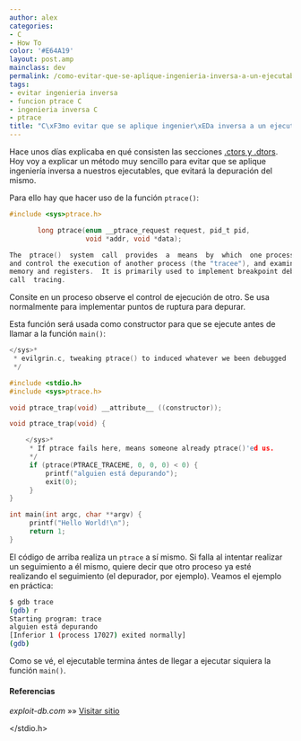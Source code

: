 ```yaml
---
author: alex
categories:
- C
- How To
color: '#E64A19'
layout: post.amp
mainclass: dev
permalink: /como-evitar-que-se-aplique-ingenieria-inversa-a-un-ejecutable/
tags:
- evitar ingenieria inversa
- funcion ptrace C
- ingenieria inversa C
- ptrace
title: "C\xF3mo evitar que se aplique ingenier\xEDa inversa a un ejecutable"
---
```


Hace unos días explicaba en qué consisten las secciones [.ctors y .dtors][1]. Hoy voy a explicar un método muy sencillo para evitar que se aplique ingeniería inversa a nuestros ejecutables, que evitará la depuración del mismo.


<!--more-->

Para ello hay que hacer uso de la función `ptrace()`:

```c
#include <sys>ptrace.h>

       long ptrace(enum __ptrace_request request, pid_t pid,
                   void *addr, void *data);

The  ptrace()  system  call  provides  a  means  by  which  one process (the "tracer") may observe
and control the execution of another process (the "tracee"), and examine and change the tracees
memory and registers.  It is primarily used to implement breakpoint debugging and system
call  tracing.

```

Consite en un proceso observe el control de ejecución de otro. Se usa normalmente para implementar puntos de ruptura para depurar.

Esta función será usada como constructor para que se ejecute antes de llamar a la función `main()`:

```c
</sys>*
 * evilgrin.c, tweaking ptrace() to induced whatever we been debugged
 */

#include <stdio.h>
#include <sys>ptrace.h>

void ptrace_trap(void) __attribute__ ((constructor));

void ptrace_trap(void) {

    </sys>*
     * If ptrace fails here, means someone already ptrace()'ed us.
     */
     if (ptrace(PTRACE_TRACEME, 0, 0, 0) < 0) {
         printf("alguien está depurando");
         exit(0);
     }
}

int main(int argc, char **argv) {
     printf("Hello World!\n");
     return 1;
}

```

El código de arriba realiza un `ptrace` a sí mismo. Si falla al intentar realizar un seguimiento a él mismo, quiere decir que otro proceso ya esté realizando el seguimiento (el depurador, por ejemplo). Veamos el ejemplo en práctica:

```bash
$ gdb trace
(gdb) r
Starting program: trace
alguien está depurando
[Inferior 1 (process 17027) exited normally]
(gdb)

```

Como se vé, el ejecutable termina ántes de llegar a ejecutar siquiera la función `main()`.

#### Referencias

*exploit-db.com* »» <a href="http://www.exploit-db.com/papers/13234/" target="_blank">Visitar sitio</a>



 [1]: https://elbauldelprogramador.com/lenguaje-c/jugando-con-la-seccion-dtors-de-la-tabla-de-secciones-en-c/ "Jugando con las secciones .dtors y .ctors de la tabla de secciones en C"


</stdio.h>